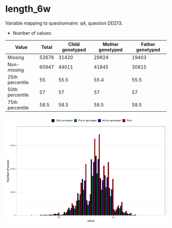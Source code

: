 # length_6w
Variable mapping to questionnaire: q4, question DD213.
- Number of values:

| Value | Total | Child genotyped | Mother genotyped | Father genotyped |
| ----- | ----- | --------------- | ---------------- | ---------------- |
| Missing | 52676 | 31420 | 29924 | 19403 |
| Non-missing | 60947 | 44011 | 41845 | 30815 |
| 25th percentile | 55 | 55.5 | 55.4 | 55.5 |
| 50th percentile | 57 | 57 | 57 | 57 |
| 75th percentile | 58.5 | 58.5 | 58.5 | 58.5 |



![](length_6w_n.png)



